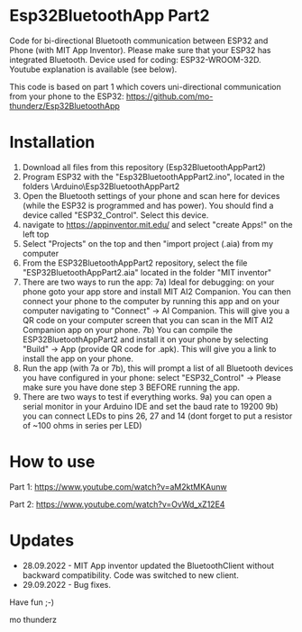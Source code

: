 # Esp32BluetoothApp Part2
Code for bi-directional Bluetooth communication between ESP32 and Phone (with MIT App Inventor). Please make sure that your ESP32 has integrated Bluetooth. Device used for coding: ESP32-WROOM-32D. Youtube explanation is available (see below).

This code is based on part 1 which covers uni-directional communication from your phone to the ESP32:
https://github.com/mo-thunderz/Esp32BluetoothApp

# Installation
1) Download all files from this repository (Esp32BluetoothAppPart2)
2) Program ESP32 with the "Esp32BluetoothAppPart2.ino", located in the folders \Arduino\Esp32BluetoothAppPart2
3) Open the Bluetooth settings of your phone and scan here for devices (while the ESP32 is programmed and has power). You should find a device called "ESP32_Control". Select this device.
4) navigate to https://appinventor.mit.edu/ and select "create Apps!" on the left top
5) Select "Projects" on the top and then "import project (.aia) from my computer
6) From the ESP32BluetoothAppPart2 repository, select the file "ESP32BluetoothAppPart2.aia" located in the folder "MIT inventor"
7) There are two ways to run the app:
7a) Ideal for debugging: on your phone goto your app store and install MIT AI2 Companion. You can then connect your phone to the computer by running this app and on your computer navigating to "Connect" -> AI Companion. This will give you a QR code on your computer screen that you can scan in the MIT AI2 Companion app on your phone.
7b) You can compile the ESP32BluetoothAppPart2 and install it on your phone by selecting "Build" -> App (provide QR code for .apk). This will give you a link to install the app on your phone.
8) Run the app (with 7a or 7b), this will prompt a list of all Bluetooth devices you have configured in your phone: select "ESP32_Control" -> Please make sure you have done step 3 BEFORE running the app.
9) There are two ways to test if everything works. 
9a) you can open a serial monitor in your Arduino IDE and set the baud rate to 19200
9b) you can connect LEDs to pins 26, 27 and 14 (dont forget to put a resistor of ~100 ohms in series per LED)

# How to use
Part 1:
https://www.youtube.com/watch?v=aM2ktMKAunw

Part 2:
https://www.youtube.com/watch?v=OvWd_xZ12E4

# Updates
* 28.09.2022 - MIT App inventor updated the BluetoothClient without backward compatibility. Code was switched to new client.
* 29.09.2022 - Bug fixes.

Have fun ;-)

mo thunderz
